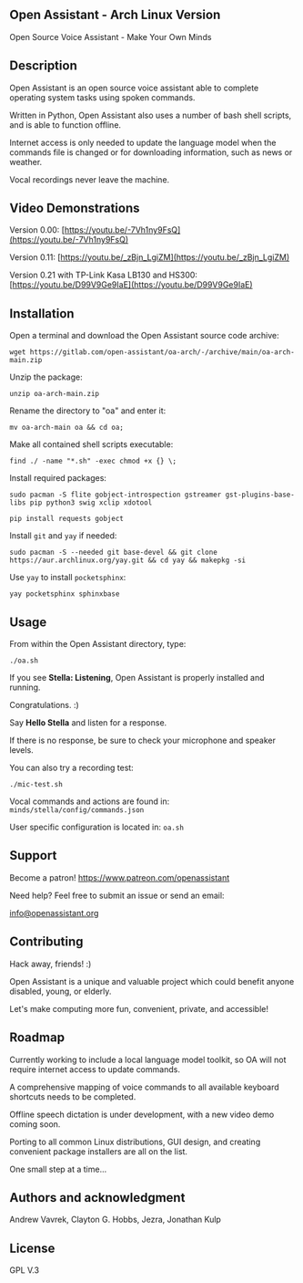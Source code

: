 ## Open Assistant - Arch Linux Version
Open Source Voice Assistant - Make Your Own Minds

## Description
Open Assistant is an open source voice assistant able to complete operating system tasks using spoken commands.

Written in Python, Open Assistant also uses a number of bash shell scripts, and is able to function offline. 

Internet access is only needed to update the language model when the commands file is changed or for downloading information, such as news or weather. 

Vocal recordings never leave the machine.

## Video Demonstrations
Version 0.00:
[https://youtu.be/-7Vh1ny9FsQ](https://youtu.be/-7Vh1ny9FsQ)

Version 0.11:
[https://youtu.be/_zBjn_LgiZM](https://youtu.be/_zBjn_LgiZM)

Version 0.21 with TP-Link Kasa LB130 and HS300:
[https://youtu.be/D99V9Ge9IaE](https://youtu.be/D99V9Ge9IaE)

## Installation
Open a terminal and download the Open Assistant source code archive:
```
wget https://gitlab.com/open-assistant/oa-arch/-/archive/main/oa-arch-main.zip
```
Unzip the package:
```
unzip oa-arch-main.zip
```
Rename the directory to "oa" and enter it:
```
mv oa-arch-main oa && cd oa;
```
Make all contained shell scripts executable:
```
find ./ -name "*.sh" -exec chmod +x {} \;
```
Install required packages:
```
sudo pacman -S flite gobject-introspection gstreamer gst-plugins-base-libs pip python3 swig xclip xdotool
```
```
pip install requests gobject
```
Install ``git`` and ``yay`` if needed:
```
sudo pacman -S --needed git base-devel && git clone https://aur.archlinux.org/yay.git && cd yay && makepkg -si
```
Use ``yay`` to install ``pocketsphinx``:
```
yay pocketsphinx sphinxbase
```

## Usage
From within the Open Assistant directory, type:
```
./oa.sh
```
If you see **Stella: Listening**, Open Assistant is properly installed and running.

Congratulations. :)

Say **Hello Stella** and listen for a response.

If there is no response, be sure to check your microphone and speaker levels.

You can also try a recording test:
```
./mic-test.sh
```
Vocal commands and actions are found in: `minds/stella/config/commands.json`

User specific configuration is located in: `oa.sh`

## Support
Become a patron! https://www.patreon.com/openassistant

Need help? Feel free to submit an issue or send an email:

[info@openassistant.org](info@openassistant.org)

## Contributing
Hack away, friends! :)

Open Assistant is a unique and valuable project which could benefit anyone disabled, young, or elderly.

Let's make computing more fun, convenient, private, and accessible!

## Roadmap
Currently working to include a local language model toolkit, so OA will not require internet access to update commands. 

A comprehensive mapping of voice commands to all available keyboard shortcuts needs to be completed.

Offline speech dictation is under development, with a new video demo coming soon.

Porting to all common Linux distributions, GUI design, and creating convenient package installers are all on the list.

One small step at a time...

## Authors and acknowledgment
Andrew Vavrek, Clayton G. Hobbs, Jezra, Jonathan Kulp

## License
GPL V.3

